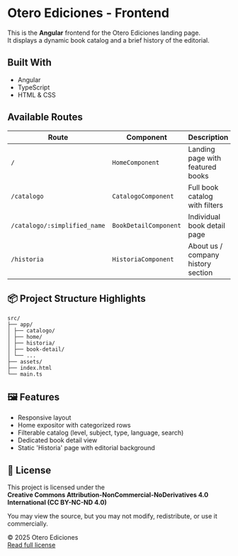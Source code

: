 # Otero Ediciones - Frontend

This is the **Angular** frontend for the Otero Ediciones landing page.  
It displays a dynamic book catalog and a brief history of the editorial.

## Built With

- Angular
- TypeScript
- HTML & CSS

## Available Routes

| Route                        | Component            | Description                                 |
|-----------------------------|----------------------|---------------------------------------------|
| `/`                         | `HomeComponent`      | Landing page with featured books            |
| `/catalogo`                 | `CatalogoComponent`  | Full book catalog with filters              |
| `/catalogo/:simplified_name`| `BookDetailComponent`| Individual book detail page                 |
| `/historia`                 | `HistoriaComponent`  | About us / company history section          |

## 📦 Project Structure Highlights
```
src/
├── app/
│ ├── catalogo/
│ ├── home/
│ ├── historia/
│ ├── book-detail/
│ └── ...
├── assets/
├── index.html
└── main.ts
```

## 🖼️ Features

- Responsive layout
- Home expositor with categorized rows
- Filterable catalog (level, subject, type, language, search)
- Dedicated book detail view
- Static 'Historia' page with editorial background

## 📄 License

This project is licensed under the  
**Creative Commons Attribution-NonCommercial-NoDerivatives 4.0 International (CC BY-NC-ND 4.0)**

You may view the source, but you may not modify, redistribute, or use it commercially.

© 2025 Otero Ediciones  
[Read full license](https://creativecommons.org/licenses/by-nc-nd/4.0/)
